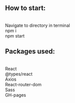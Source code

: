 <h2>How to start:</h2><br>
Navigate to directory in terminal<br>
npm i<br>
npm start<br>

<h2>Packages used:</h2><br>
React<br>
@types/react<br>
Axios<br>
React-router-dom<br>
Sass<br>
GH-pages<br>
